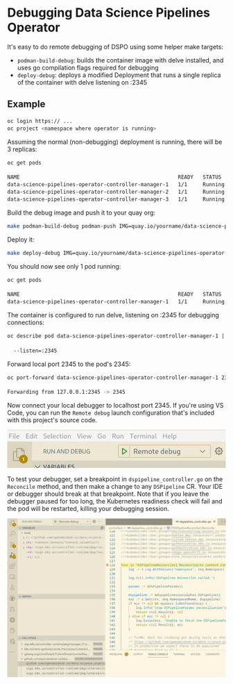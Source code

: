# Debugging Data Science Pipelines Operator

It's easy to do remote debugging of DSPO using some helper make targets:

* `podman-build-debug`: builds the container image with delve installed, and uses go compilation flags required for debugging
* `deploy-debug`: deploys a modified Deployment that runs a single replica of the container with delve listening on :2345

## Example

```bash
oc login https:// ...
oc project <namespace where operator is running>
```

Assuming the normal (non-debugging) deployment is running, there will be 3 replicas:
```bash
oc get pods

NAME                                                   READY   STATUS    RESTARTS   AGE
data-science-pipelines-operator-controller-manager-1   1/1     Running   0          10m
data-science-pipelines-operator-controller-manager-2   1/1     Running   0          10m
data-science-pipelines-operator-controller-manager-3   1/1     Running   0          10m
```

Build the debug image and push it to your quay org:
```bash
make podman-build-debug podman-push IMG=quay.io/yourname/data-science-pipelines-operator:latest
```

Deploy it:
```bash
make deploy-debug IMG=quay.io/yourname/data-science-pipelines-operator:latest
```

You should now see only 1 pod running:
```bash
oc get pods

NAME                                                   READY   STATUS    RESTARTS   AGE
data-science-pipelines-operator-controller-manager-1   1/1     Running   0          10m
```

The container is configured to run delve, listening on :2345 for debugging connections:
```bash
oc describe pod data-science-pipelines-operator-controller-manager-1 | grep 2345

  --listen=:2345
```

Forward local port 2345 to the pod's 2345:
```bash
oc port-forward data-science-pipelines-operator-controller-manager-1 2345

Forwarding from 127.0.0.1:2345 -> 2345
```

Now connect your local debugger to localhost port 2345. If you're using VS Code, you can run the `Remote debug` launch configuration that's included with this project's source code.

![](docs/images/remote_debug_configuration.png)

To test your debugger, set a breakpoint in `dspipeline_controller.go` on the `Reconcile` method, and then make a change to any `DSPipeline` CR. Your IDE or debugger should break at that breakpoint. Note that if you leave the debugger paused for too long, the Kubernetes readiness check will fail and the pod will be restarted, killing your debugging session.

![](docs/images/remote_debug_break.png)


